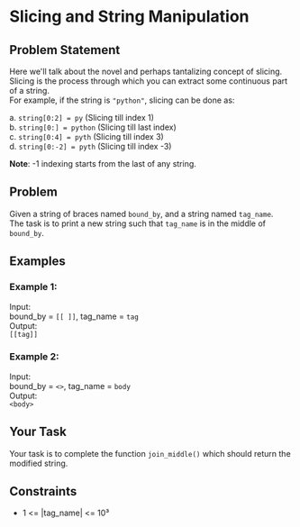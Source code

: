 # Slicing and String Manipulation

## Problem Statement

Here we'll talk about the novel and perhaps tantalizing concept of slicing.  
Slicing is the process through which you can extract some continuous part of a string.  
For example, if the string is `"python"`, slicing can be done as:

a. `string[0:2] = py` (Slicing till index 1)  
b. `string[0:] = python` (Slicing till last index)  
c. `string[0:4] = pyth` (Slicing till index 3)  
d. `string[0:-2] = pyth` (Slicing till index -3)  

**Note**: -1 indexing starts from the last of any string.

## Problem

Given a string of braces named `bound_by`, and a string named `tag_name`.  
The task is to print a new string such that `tag_name` is in the middle of `bound_by`.

## Examples

### Example 1:
Input:  
bound_by = `[[ ]]`, tag_name = `tag`  
Output:  
`[[tag]]`

### Example 2:
Input:  
bound_by = `<>`, tag_name = `body`  
Output:  
`<body>`

## Your Task

Your task is to complete the function `join_middle()` which should return the modified string.

## Constraints

- 1 <= |tag_name| <= 10³
